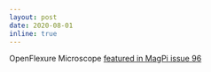 ```yaml
---
layout: post
date: 2020-08-01
inline: true
---
```


OpenFlexure Microscope [featured in MagPi issue 96](https://magpi.raspberrypi.org/issues/96)